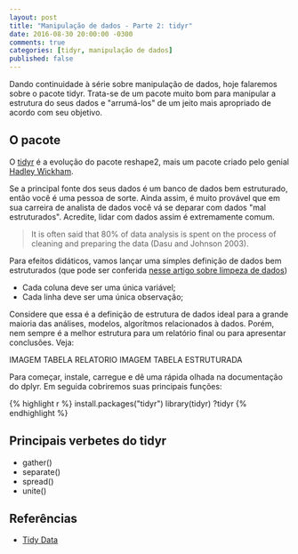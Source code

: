 ```yaml
---
layout: post
title: "Manipulação de dados - Parte 2: tidyr"
date: 2016-08-30 20:00:00 -0300
comments: true
categories: [tidyr, manipulação de dados]
published: false
---
```


Dando continuidade à série sobre manipulação de dados, hoje falaremos sobre o pacote tidyr. Trata-se de um pacote muito bom para manipular a estrutura do seus dados e "arrumá-los" de um jeito mais apropriado de acordo com seu objetivo.

<!-- More -->

## O pacote

O [tidyr](https://github.com/hadley/tidyr) é a evolução do pacote reshape2, mais um pacote criado pelo genial [Hadley Wickham](https://github.com/hadley).

Se a principal fonte dos seus dados é um banco de dados bem estruturado, então você é uma pessoa de sorte. Ainda assim, é muito provável que em sua carreira de analista de dados você vá se deparar com dados "mal estruturados". Acredite, lidar com dados assim é extremamente comum.

> It is often said that 80% of data analysis is spent on the process of cleaning and preparing the data (Dasu and Johnson 2003).

Para efeitos didáticos, vamos lançar uma simples definição de dados bem estruturados (que pode ser conferida [nesse artigo sobre limpeza de dados](http://vita.had.co.nz/papers/tidy-data.pdf))

* Cada coluna deve ser uma única variável;
* Cada linha deve ser uma única observação;

Considere que essa é a definição de estrutura de dados ideal para a grande maioria das análises, modelos, algorítmos relacionados à dados. Porém, nem sempre é a melhor estrutura para um relatório final ou para apresentar conclusões. Veja:

IMAGEM TABELA RELATORIO
IMAGEM TABELA ESTRUTURADA

Para começar, instale, carregue e dê uma rápida olhada na documentação do dplyr. Em seguida cobriremos suas principais funções:



{% highlight r %}
install.packages("tidyr")
library(tidyr)
?tidyr
{% endhighlight %}

## Principais verbetes do tidyr

* gather()
* separate()
* spread()
* unite()

## Referências

* [Tidy Data](http://vita.had.co.nz/papers/tidy-data.pdf)
